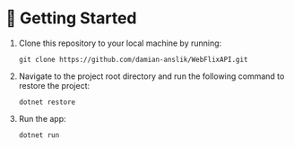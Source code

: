 # 🚀 Getting Started

1.  Clone this repository to your local machine by running:

    ```
    git clone https://github.com/damian-anslik/WebFlixAPI.git
    ```

2. Navigate to the project root directory and run the following command to restore the project:

    ```
    dotnet restore
    ```

3. Run the app:

    ```
    dotnet run
    ```